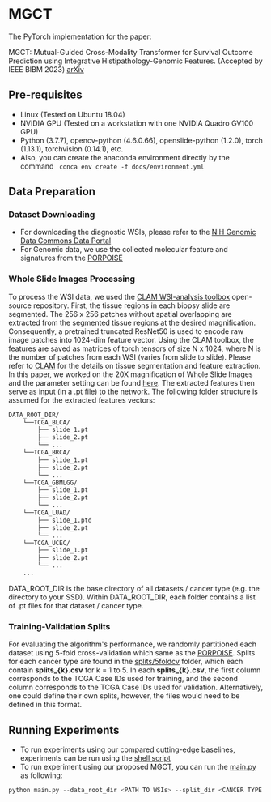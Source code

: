 # MGCT
The PyTorch implementation for the paper:

MGCT: Mutual-Guided Cross-Modality Transformer for Survival Outcome Prediction using Integrative Histipathology-Genomic Features. (Accepted by IEEE BIBM 2023) [arXiv](https://arxiv.org/abs/2311.11659)

## Pre-requisites
* Linux (Tested on Ubuntu 18.04) 
* NVIDIA GPU (Tested on a workstation with one NVIDIA Quadro GV100 GPU)
* Python (3.7.7), opencv-python (4.6.0.66), openslide-python (1.2.0), torch (1.13.1), torchvision (0.14.1), etc.
* Also, you can create the anaconda environment directly by the command ``` conca env create -f docs/environment.yml```

## Data Preparation
### Dataset Downloading
* For downloading the diagnostic WSIs, please refer to the [NIH Genomic Data Commons Data Portal](https://portal.gdc.cancer.gov/) 
* For Genomic data, we use the collected molecular feature and signatures from the [PORPOISE](https://github.com/mahmoodlab/PORPOISE)

### Whole Slide Images Processing
To process the WSI data, we used the [CLAM WSI-analysis toolbox](https://github.com/mahmoodlab/CLAM/tree/master) open-source repository. First, the tissue regions in each biopsy slide are segmented. The 256 x 256 patches without spatial overlapping are extracted from the segmented tissue regions at the desired magnification. Consequently, a pretrained truncated ResNet50 is used to encode raw image patches into 1024-dim feature vector. Using the CLAM toolbox, the features are saved as matrices of torch tensors of size N x 1024, where N is the number of patches from each WSI (varies from slide to slide). Please refer to [CLAM](https://github.com/mahmoodlab/CLAM/tree/master) for the details on tissue segmentation and feature extraction. In this paper, we worked on the 20X magnification of Whole Slide Images and the parameter setting can be found [here](https://github.com/mahmoodlab/CLAM/issues/119). The extracted features then serve as input (in a .pt file) to the network. The following folder structure is assumed for the extracted features vectors:    
```bash
DATA_ROOT_DIR/
    └──TCGA_BLCA/
        ├── slide_1.pt
        ├── slide_2.pt
        └── ...
    └──TCGA_BRCA/
        ├── slide_1.pt
        ├── slide_2.pt
        └── ...
    └──TCGA_GBMLGG/
        ├── slide_1.pt
        ├── slide_2.pt
        └── ...
    └──TCGA_LUAD/
        ├── slide_1.ptd
        ├── slide_2.pt
        └── ...
    └──TCGA_UCEC/
        ├── slide_1.pt
        ├── slide_2.pt
        └── ...
    ...
```
DATA_ROOT_DIR is the base directory of all datasets / cancer type (e.g. the directory to your SSD). Within DATA_ROOT_DIR, each folder contains a list of .pt files for that dataset / cancer type.

### Training-Validation Splits
For evaluating the algorithm's performance, we randomly partitioned each dataset using 5-fold cross-validation which same as the [PORPOISE](https://github.com/mahmoodlab/PORPOISE). Splits for each cancer type are found in the [splits/5foldcv](https://github.com) folder, which each contain **splits_{k}.csv** for k = 1 to 5. In each **splits_{k}.csv**, the first column corresponds to the TCGA Case IDs used for training, and the second column corresponds to the TCGA Case IDs used for validation. Alternatively, one could define their own splits, however, the files would need to be defined in this format. 

## Running Experiments
* To run experiments using our compared cutting-edge baselines, experiments can be run using the [shell script](docs/baselines.sh)
* To run experiment using our proposed MGCT, you can run the [main.py](main.py) as following:

```python
python main.py --data_root_dir <PATH TO WSIs> --split_dir <CANCER TYPE SPLITS> --model_type mgct --fusion concat --mode coattn --stage1_num_layers 1 --stage2_num_layers 2
```


